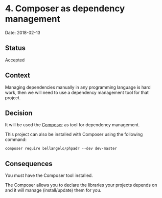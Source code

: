 # 4. Composer as dependency management

Date: 2018-02-13

## Status

Accepted

## Context

Managing dependencies manually in any programming language is hard work, then we will need to use a dependency management tool for that project.

## Decision

It will be used the [Composer](https://getcomposer.org/) as tool for dependency management.

This project can also be installed with Composer using the following command:

```
composer require bellangelo/phpadr --dev dev-master
```

## Consequences

You must have the Composer tool installed.

The Composer allows you to declare the libraries your projects depends on and it will manage (install/update) them for you.